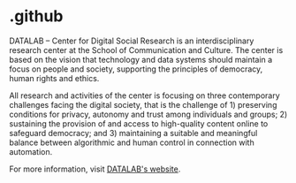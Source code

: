 # .github

DATALAB – Center for Digital Social Research is an interdisciplinary research center at the School of Communication and Culture. The center is based on the vision that technology and data systems should maintain a focus on people and society, supporting the principles of democracy, human rights and ethics.


All research and activities of the center is focusing on three contemporary challenges facing the digital society, that is the challenge of 1) preserving conditions for privacy, autonomy and trust among individuals and groups; 2) sustaining the provision of and access to high-quality content online to safeguard democracy; and 3) maintaining a suitable and meaningful balance between algorithmic and human control in connection with automation.


For more information, visit [DATALAB's website](https://datalab.au.dk/).

